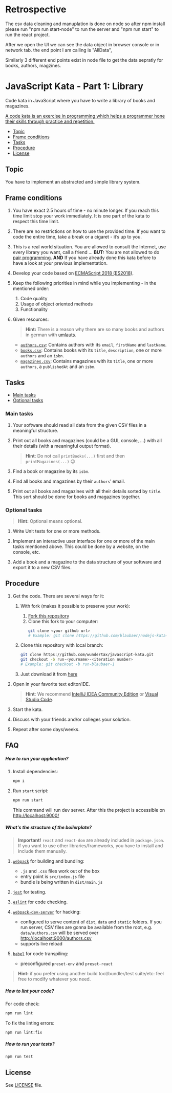 # Retrospective

The csv data cleaning and manuplation is done on node so after npm install please run "npm run start-node" to run the server and "npm run start" to run the react project.

After we open the UI we can see the data object in browser console or in network tab. the end point I am calling is "AllData",

Similarly 3 different end points exist in node file to get the data sepratly for books, authors, magzines.


# JavaScript Kata - Part 1: Library

Code kata in JavaScript where you have to write a library of books and magazines.

[A code kata is an exercise in programming which helps a programmer hone their skills through practice and repetition.](https://en.wikipedia.org/wiki/Kata_(programming))

* [Topic](#topic)
* [Frame conditions](#frame-conditions)
* [Tasks](#tasks)
* [Procedure](#procedure)
* [License](#license)

## Topic

You have to implement an abstracted and simple library system.

## Frame conditions

1. You have exact 2.5 hours of time - no minute longer.
   If you reach this time limit stop your work immediately.
   It is one part of the kata to respect this time limit.

2. There are no restrictions on how to use the provided time.
   If you want to code the entire time, take a break or a cigaret - it’s up to you.

3. This is a real world situation. You are allowed to consult the Internet, use every library you want, call a friend ...
   **BUT:** You are not allowed to do [pair programming](https://en.wikipedia.org/wiki/Pair_programming).
   **AND** If you have already done this kata before to have a look at your previous implementation.

4. Develop your code based on [ECMAScript 2018 (ES2018)](http://www.ecma-international.org/ecma-262/9.0/index.html).

5. Keep the following priorities in mind while you implementing - in the mentioned order:
   1. Code quality
   2. Usage of object oriented methods
   3. Functionality

6. Given resources:
   > **Hint:** There is a reason why there are so many books and authors in german with [umlauts](https://en.wikipedia.org/wiki/Germanic_umlaut).

   * [`authors.csv`](data/authors.csv): Contains authors with its `email`, `firstName` and `lastName`.
   * [`books.csv`](data/books.csv): Contains books with its `title`, `description`, one or more `authors` and an `isbn`.
   * [`magazines.csv`](data/magazines.csv): Contains magazines with its `title`, one or more `authors`, a `publishedAt` and an `isbn`.

## Tasks

* [Main tasks](#main-tasks)
* [Optional tasks](#optional-tasks)

### Main tasks

1. Your software should read all data from the given CSV files in a meaningful structure.

2. Print out all books and magazines (could be a GUI, console, …) with all their details (with a meaningful output format).
   > **Hint**: Do not call `printBooks(...)` first and then `printMagazines(...)` 😉

3. Find a book or magazine by its `isbn`.

4. Find all books and magazines by their `authors`’ email.

5. Print out all books and magazines with all their details sorted by `title`.
   This sort should be done for books and magazines together.

### Optional tasks

> **Hint:** Optional means optional.

1. Write Unit tests for one or more methods.

2. Implement an interactive user interface for one or more of the main tasks mentioned above.
   This could be done by a website, on the console, etc.

3. Add a book and a magazine to the data structure of your software and export it to a new CSV files.

## Procedure

1. Get the code. There are several ways for it:
   1. With fork (makes it possible to preserve your work):
      1. [Fork this repository](https://github.com/wundertax/javascript-kata/fork)
      2. Clone this fork to your computer:
         ```bash
         git clone <your github url>
         # Example: git clone https://github.com/blaubaer/nodejs-kata-1.git
         ```

   2. Clone this repository with local branch:
      ```bash
      git clone https://github.com/wundertax/javascript-kata.git
      git checkout -b run-<yourname>-<iteration number>
      # Example: git checkout -b run-blaubaer-1
      ```

   3. Just download it from [here](https://github.com/wundertax/javascript-kata/archive/master.zip)

2. Open in your favorite text editor/IDE.
   > **Hint**: We recommend [IntelliJ IDEA Community Edition](https://www.jetbrains.com/idea) or [Visual Studio Code](https://code.visualstudio.com).

3. Start the kata.

4. Discuss with your friends and/or colleges your solution.

5. Repeat after some days/weeks.

## FAQ

##### How to run your application?

1. Install dependencies:
   ```bash
   npm i
   ```

2. Run `start` script:
   ```bash
   npm run start
   ```
   
   This command will run dev server. After this the project is accessible on [http://localhost:9000/](http://localhost:9000/)

##### What's the structure of the boilerplate?

> **Important!** `react` and `react-dom` are already included in `package.json`. If you want to use other libraries/frameworks, you have to install and include them manually.

1. [`webpack`](https://webpack.js.org/) for building and bundling:
   * `.js` and `.css` files work out of the box
   * entry point is `src/index.js` file
   * bundle is being written in `dist/main.js`

2. [`jest`](https://jestjs.io/) for testing.

3. [`eslint`](https://eslint.org/) for code checking.

3. [`webpack-dev-server`](https://webpack.js.org/configuration/dev-server/) for hacking:
   * configured to serve content of `dist`, `data` and `static` folders. If you run server, CSV files are gonna be available from the root, e.g. `data/authors.csv` will be served over [http://localhost:9000/authors.csv](http://localhost:9000/authors.csv)
   * supports live reload

4. [`babel`](https://babeljs.io/) for code transpiling:
   * preconfigured `preset-env` and `preset-react`

> **Hint:** if you prefer using another build tool/bundler/test suite/etc: feel free to modify whatever you need.

##### How to lint your code?

For code check:
```bash
npm run lint
```

To fix the linting errors:
```bash
npm run lint:fix
```

##### How to run your tests?

```bash
npm run test
```

## License

See [LICENSE](LICENSE) file.
